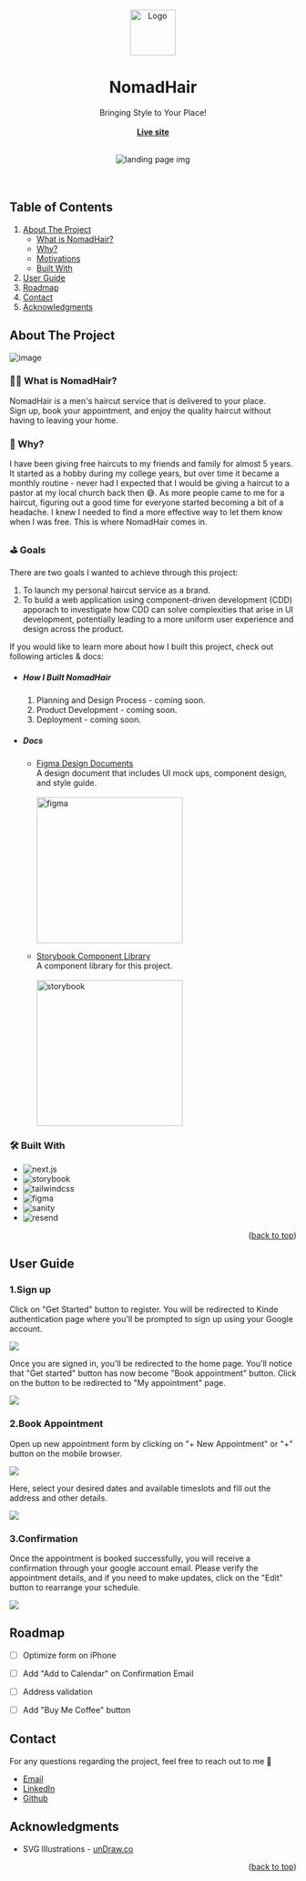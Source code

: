<a name="readme-top"></a>
<!-- PROJECT LOGO -->
<br />
<div align="center">
  <a href="https://github.com/othneildrew/Best-README-Template">
    <img src="https://github.com/tnamdevnote/nomadhair/assets/44216709/cbdaba1e-7cc6-446e-bc51-bdb143f551ab" alt="Logo" width="80" height="80">
  </a>


  <h1 align="center">NomadHair</h1>

  <p align="center">
    Bringing Style to Your Place!
    <br />
    <br />
    <a href="https://nomadhair.co"><strong>Live site</strong></a>
    <br />
    <br />
  </p>
  <div align="center">
    <img src="https://github.com/tnamdevnote/nomadhair/assets/44216709/fe4ee045-ce1d-4dd2-909d-af5dcc50e938" alt="landing page img"/>
  </div>
</div>

<br />
<br />


<!-- TABLE OF CONTENTS -->
## Table of Contents
  <ol>
    <li>
      <a href="#about-the-project">About The Project</a>
      <ul>
        <li><a href="#what-is-nomadhair">What is NomadHair?</a></li>
        <li><a href="#why?">Why?</a></li>
        <li><a href="#motivations">Motivations</a></li>
        <li><a href="#built-with">Built With</a></li>
      </ul>
    </li>
    <li><a href="#user-guide">User Guide</a></li>
    <li><a href="#roadmap">Roadmap</a></li>
    <li><a href="#contact">Contact</a></li>
    <li><a href="#acknowledgments">Acknowledgments</a></li>
  </ol>



<!-- ABOUT THE PROJECT -->
## About The Project

![image](https://github.com/tnamdevnote/nomadhair/assets/44216709/7a00dc7a-372e-4030-a0c4-73f58a8de38b)



### 💇‍♂️ What is NomadHair?

NomadHair is a men's haircut service that is delivered to your place.</br>
Sign up, book your appointment, and enjoy the quality haircut without having to leaving your home.

### 🧐 Why?
I have been giving free haircuts to my friends and family for almost 5 years. It started as a hobby during my college years, but over time it became a monthly routine - never had I expected that I would be giving a haircut to a pastor at my local church back then 😅. As more people came to me for a haircut, figuring out a good time for everyone started becoming a bit of a headache. I knew I needed to find a more effective way to let them know when I was free. This is where NomadHair comes in.

### ⛳️ Goals
There are two goals I wanted to achieve through this project:
1. To launch my personal haircut service as a brand.
2. To build a web application using component-driven development (CDD) apporach to investigate how CDD can solve complexities that arise in UI development, potentially leading to a more uniform user experience and design across the product.

If you would like to learn more about how I built this project, check out following articles & docs:
* ##### How I Built NomadHair
  1. Planning and Design Process - coming soon.
  2. Product Development - coming soon.
  3. Deployment - coming soon.

* ##### Docs
  * [Figma Design Documents](https://www.figma.com/design/cURR8cW2EUkTgpHLf5RiVW/NomadHair?node-id=1506%3A3194&t=hWKvw14LmD6E2GKy-1)
    <br />
    A design document that includes UI mock ups, component design, and style guide.
    <br />
  <br> <img src="https://github.com/tnamdevnote/nomadhair/assets/44216709/0475d331-4972-4fbb-b95b-ceb63c60106d" width="256" alt="figma" />
  
  * [Storybook Component Library](https://65f86d160015b8443704c163-ojovnerorg.chromatic.com/?path=/docs/atoms-avatar--docs)
    <br />
    A component library for this project.
    <br />
  <br> <img src="https://github.com/tnamdevnote/nomadhair/assets/44216709/bd5222ba-8371-4222-bcd5-f153e4907fac" width="256" alt="storybook" /> 

### 🛠️ Built With

* <img src="https://img.shields.io/badge/next.js-333333?style=for-the-badge&logo=nextdotjs&logoColor=white" alt='next.js'/>
* <img src="https://img.shields.io/badge/Storybook-333333?style=for-the-badge&logo=storybook" alt='storybook'/>
* <img src="https://img.shields.io/badge/TailwindCSS-333333?style=for-the-badge&logo=tailwindcss" alt='tailwindcss'/>
* <img src="https://img.shields.io/badge/Figma-333333?style=for-the-badge&logo=figma" alt='figma'/>
* <img src="https://img.shields.io/badge/Sanity-333333?style=for-the-badge&logo=sanity" alt='sanity'/>
* <img src="https://img.shields.io/badge/Resend-333333?style=for-the-badge&logo=resend" alt='resend'/>

<p align="right">(<a href="#readme-top">back to top</a>)</p>


<!-- USAGE EXAMPLES -->
## User Guide

### 1.Sign up
Click on "Get Started" button to register. You will be redirected to Kinde authentication page where you'll be prompted to sign up using your Google account.

<img src="https://github.com/tnamdevnote/nomadhair/assets/44216709/ac017587-faa6-4f15-9735-e8ad8e9eb583" />

Once you are signed in, you'll be redirected to the home page. You'll notice that "Get started" button has now become "Book appointment" button. Click on the button to be redirected to "My appointment" page.

<img src="https://github.com/tnamdevnote/nomadhair/assets/44216709/fa5d9eba-f6f5-4238-bbae-131e15a18c5e" />

### 2.Book Appointment
Open up new appointment form by clicking on "+ New Appointment" or "+" button on the mobile browser.

<img src="https://github.com/tnamdevnote/nomadhair/assets/44216709/9ddb6b2b-b436-402f-bcfb-f1ef5afa6344" />

Here, select your desired dates and available timeslots and fill out the address and other details.

<img src="https://github.com/tnamdevnote/nomadhair/assets/44216709/828b95e4-6cfa-4a1f-8c8c-07fed42d3b87" />

### 3.Confirmation
Once the appointment is booked successfully, you will receive a confirmation through your google account email. Please verify the appointment details, and if you need to make updates, click on the "Edit" button to rearrange your schedule.

<img src="https://github.com/tnamdevnote/nomadhair/assets/44216709/9706431c-b59e-4cda-ab66-758d7bbefe95" />


<!-- ROADMAP -->
## Roadmap

- [ ] Optimize form on iPhone
- [ ] Add "Add to Calendar" on Confirmation Email
- [ ] Address validation
- [ ] Add "Buy Me Coffee" button


<!-- CONTACT -->
## Contact
For any questions regarding the project, feel free to reach out to me 🙂

* [Email](luke.tb.nam@outlook.com)
* [LinkedIn](https://www.linkedin.com/in/luke-tb-nam/)
* [Github](https://github.com/tnamdevnote)



<!-- ACKNOWLEDGMENTS -->
## Acknowledgments

* SVG Illustrations - [unDraw.co](https://undraw.co)

<p align="right">(<a href="#readme-top">back to top</a>)</p>


